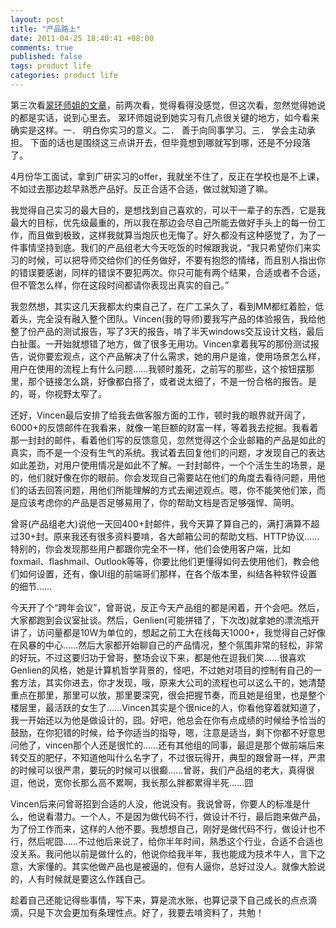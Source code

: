 ```yaml
---
layout: post
title: "产品路上"
date: 2011-04-25 18:40:41 +08:00
comments: true
published: false
tags: product life
categories: product life
---
```


第三次看[翠环师姐的文章][article]，前两次看，觉得看得没感觉，但这次看，忽然觉得她说的都是实话，说到心里去。 翠环师姐说到她实习有几点很关键的地方，如今看来确实是这样。一． 明白你实习的意义。二． 善于向同事学习。三． 学会主动承担。
下面的话也是围绕这三点讲开去，但毕竟想到哪就写到哪，还是不分段落了。

4月份华工面试，拿到广研实习的offer，我就坐不住了，反正在学校也是不上课，不如过去那边趁早熟悉产品好。反正合适不合适，做过就知道了嘛。

我觉得自己实习的最大目的，是想找到自己喜欢的，可以干一辈子的东西，它是我最大的目标，优先级最重的，所以我在那边会尽自己所能去做好手头上的每一份工作，而且做到极致，这样我就算当炮灰也无悔了。好久都没有这种感觉了，为了一件事情坚持到底。我们的产品组老大今天吃饭的时候跟我说，“我只希望你们来实习的时候，可以把导师交给你们的任务做好，不要有抱怨的情绪，而且别人指出你的错误要感谢，同样的错误不要犯两次。你只可能有两个结果，合适或者不合适，但不管怎么样，你在这段时间都请你表现出真实的自己。”

<!--more-->

我忽然想，其实这几天我都太约束自己了，在广工呆久了，看到MM都红着脸，低着头，完全没有融入整个团队。Vincen(我的导师)要我写产品的体验报告，我给他整了份产品的测试报告，写了3天的报告，啃了半天windows交互设计文档，最后白扯蛋。一开始就想错了地方，做了很多无用功。Vincen拿着我写的那份测试报告，说你要宏观点，这个产品解决了什么需求，她的用户是谁，使用场景怎么样，用户在使用的流程上有什么问题……我顿时羞死，之前写的那些，这个按钮摆那里，那个链接怎么跳，好像都白搭了，或者说太细了，不是一份合格的报告。是的，哥，你视野太窄了。

还好，Vincen最后安排了给我去做客服方面的工作，顿时我的眼界就开阔了，6000+的反馈邮件在我看来，就像一笔巨额的财富一样，等着我去挖掘。我看着那一封封的邮件，看着他们写的反馈意见，忽然觉得这个企业邮箱的产品是如此的真实，而不是一个没有生气的系统。我试着去回复他们的问题，才发现自己的表达如此差劲，对用户使用情况是如此不了解。一封封邮件，一个个活生生的场景，是的，他们就好像在你的眼前。你会发现自己需要站在他们的角度去看待问题，用他们的话去回答问题，用他们所能理解的方式去阐述观点。嗯，你不能笑他们笨，而是应该考虑你的产品是否足够易用了，你的帮助文档是否足够强悍、简明。

曾哥(产品组老大)说他一天回400+封邮件，我今天算了算自己的，满打满算不超过30+封。原来我还有很多资料要啃，各大邮箱公司的帮助文档、HTTP协议……特别的，你会发现那些用户都跟你完全不一样，他们会使用客户端，比如foxmail、flashmail、Outlook等等，你要比他们更懂得如何去使用他们，教会他们如何设置，还有，像UI组的前端哥们那样，在各个版本里，纠结各种软件设置的细节……

今天开了个“跨年会议”，曾哥说，反正今天产品组的都是闲着，开个会吧。然后，大家都跑到会议室扯谈。然后，Genlien(可能拼错了，下次改)就拿她的漂流瓶开讲了，访问量都是10W为单位的，想起之前工大在线每天1000+，我觉得自己好像在风暴的中心……然后大家都开始聊自己的产品情况，整个氛围非常的轻松，非常的好玩，不过这要归功于曾哥，整场会议下来，都是他在逗我们笑……很喜欢Genlien的风格，她是计算机哲学背景的，怪吧，不过她对项目的控制有自己的一套方法，其实你进去，你才发现，哦，原来大公司的流程也可以这么干的，她清楚重点在那里，那里可以放，那里要深究，很会把握节奏，而且她是组里，也是整个楼层里，最活跃的女生了……Vincen其实是个很nice的人，你看他穿着就知道了，我一开始还以为他是做设计的，囧。好吧，他总会在你有点成绩的时候给予恰当的鼓励，在你犯错的时候，给予你适当的指导，嗯，注意是适当，剩下你都不好意思问他了，vincen那个人还是很忙的……还有其他组的同事，最逗是那个做前端后来转交互的肥仔，不知道他叫什么名字了，不过很玩得开，典型的跟曾哥一样，严肃的时候可以很严肃，要玩的时候可以很癫……曾哥，我们产品组的老大，真得很逗，他说，宽你长那么高不累啊，我长那么胖都累得半死……囧

Vincen后来问曾哥招到合适的人没，他说没有。我说曾哥，你要人的标准是什么，他说看潜力。一个人，不是因为做代码不行，做设计不行，最后跑来做产品，为了份工作而来，这样的人他不要。我想想自己，刚好是做代码不行，做设计也不行，然后呢囧……不过他后来说了，给你半年时间，熟悉这个行业，合适不合适也没关系。我问他以前是做什么的，他说你给我半年，我也能成为技术牛人，言下之意，大家懂的。其实他做产品也是被逼的，但有人逼你，总好过没人。就像大脸说的，人有时候就是要这么作践自己。

趁着自己还能记得些事情，写下来，算是流水账，也算记录下自己成长的点点滴滴，只是下次会更加有条理性点。好了，我要去啃资料了，共勉！


[article]:http://www.ourdearamy.com/2010/08/15/taobao-intern
